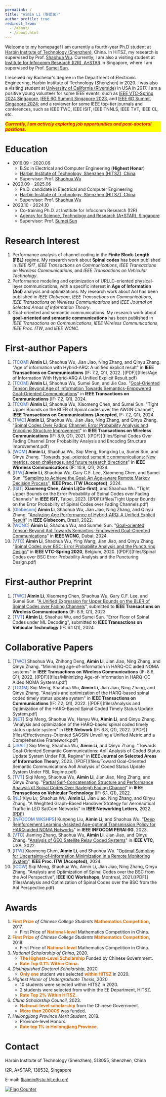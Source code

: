 ```yaml
---
permalink: /
title: "Aimin Li (黎爱民)"
author_profile: true
redirect_from: 
  - /about/
  - /about.html
---
```


Welcome to my homepage! I am currently a fourth-year Ph.D student at [Harbin Institute of Technology (Shenzhen)](https://www.hitsz.edu.cn/index.html), China. In HITSZ, my research is supervised by Prof. [Shaohua Wu](https://faculty.hitsz.edu.cn/wushaohua). Currently, I am also a visiting student at [Institute for Infocomm Research (I2R), A\*STAR](https://www.a-star.edu.sg/i2r) in Singapore, where I am supervised by Prof. [Sumei Sun](https://www.a-star.edu.sg/i2r/about-i2r/i2r-management/sun-sumei). 

I received my Bachelor's degree in the Department of Electronic Engineering, Harbin Institute of Technology (Shenzhen) in 2020. I was also a visiting student at [University of California (Riverside)](https://www.ucr.edu) in USA in 2017. I am a positive young volunteer for some IEEE events, such as [IEEE VTC-Spring 2024 Singapore](https://events.vtsociety.org/vtc2024-spring/), [IEEE 6G Summit Singapore 2023](https://sg6gws2023.ieee-sg6gws.org/), and [IEEE 6G Summit Singapore 2024](https://sg6gws2024.ieee-sg6gws.org/); and a reviewer for some IEEE top-tier journals and conferences, such as IEEE TWC, IEEE ISIT, IEEE TNNLS, IEEE TVT, IEEE CL, etc.

<p style="background-color: yellow; color: red; font-style: italic; font-weight: bold;">
Currently, I am actively exploring job opportunities and post-doctoral positions.
</p>

Education
======
 - 2016.09 - 2020.06
   - B.Sc in Electrical and Computer Engineering (**Highest Honor**)
   - [Harbin Institute of Technology, Shenzhen (HITSZ), China](https://www.hitsz.edu.cn/index.html)
   - Supervisor: Prof. [Shaohua Wu](https://faculty.hitsz.edu.cn/wushaohua)
 - 2020.09 - 2025.06
   - Ph.D. candidate in Electrical and Computer Engineering
   - [Harbin Institute of Technology, Shenzhen (HITSZ), China](https://www.hitsz.edu.cn/index.html)
   - Supervisor: Prof. [Shaohua Wu](https://faculty.hitsz.edu.cn/wushaohua)
 - 2023.10 - 2024.10
   - Co-training Ph.D. at Institute for Infocomm Research (I2R)
   - [Agency for Science, Technology and Research (A\*STAR), Singapore](https://www.a-star.edu.sg/i2r)
   - Supervisor: Prof. [Sumei Sun](https://www.a-star.edu.sg/i2r/about-i2r/i2r-management/sun-sumei)
 

Research Interest
======
1. Performance analysis of channel coding in the **Finite Block-Length (FBL)** regime. My research work about **Spinal codes** has been published in *IEEE ISIT*, *IEEE Transactions on Communications*, *IEEE Transactions on Wireless Communications*, and *IEEE Transactions on Vehicular Technology*.
2. Performance modeling and optimization of URLLC-oriented physical-layer communications, with a specific interest in **Age of Information (AoI)** analysis and optimizations. My research work about AoI has been published in *IEEE Globecom*, *IEEE Transactions on Communications*, *IEEE Transactions on Wireless Communications* and *IEEE Journal on Selected Areas of Information Theory*.
3. Goal-oriented and semantic communications. My research work about **goal-oriented and semantic communications** has been published in *IEEE Transactions on Communications*, *IEEE Wireless Communications*, *IEEE Proc. ITW*, and *IEEE WCNC*.

First-author Papers
=====
1. [<font color="#245bdb">TCOM</font>] **Aimin Li**, Shaohua Wu, Jian Jiao, Ning Zhang, and Qinyu Zhang. "Age of information with Hybrid-ARQ: A unified explicit result" in **IEEE Transactions on Communications** (IF: 7.2, Q1), 2022. [(PDF)](files/Age of Information With Hybrid-ARQ A Unified Explicit Result.pdf)
2. [<font color="#245bdb">TCOM</font>] **Aimin Li**, Shaohua Wu, Sumei Sun, and Jie Cao. "[Goal-Oriented Tensor: Beyond Age of Information Towards Semantics-Empowered Goal-Oriented Communications](https://ieeexplore.ieee.org/abstract/document/10562359)" in **IEEE Transactions on Communications** (IF: 7.2, Q1), 2024.
3. [<font color="#245bdb">TCOM</font>] **Aimin Li**, Shaohua Wu, Xiaomeng Chen, and Sumei Sun. "Tight Upper Bounds on the BLER of Spinal codes over the AWGN Channel", **IEEE Transactions on Communications** (**Accepted**, IF: 7.2, Q1), 2024.
4. [<font color="#245bdb">TWC</font>] **Aimin Li**, Shaohua Wu, Jian Jiao, Ning Zhang, and Qinyu Zhang. "[Spinal Codes Over Fading Channel: Error Probability Analysis and Encoding Structure Improvement](https://ieeexplore.ieee.org/abstract/document/9468924)" in **IEEE Transactions on Wireless Communications** (IF: 8.9, Q1), 2021. [(PDF)](files/Spinal Codes Over Fading Channel Error Probability Analysis and Encoding Structure Improvement.pdf)
5. [<font color="#245bdb">WCM</font>] **Aimin Li**, Shaohua Wu, Siqi Meng, Rongxing Lu, Sumei Sun, and Qinyu Zhang. "[Towards goal-oriented semantic communications: New metrics, open challenges, and future research directions](https://ieeexplore.ieee.org/abstract/document/9468924)" in **IEEE Wireless Communications** (IF: 10.9, Q1), 2024.
6. [<font color="#245bdb">ITW</font>] **Aimin Li**, Shaohua Wu, Gary C.F. Lee,  Xiaomeng Chen, and Sumei Sun. "[Sampling to Achieve the Goal: An Age-aware Remote Markov Decision Process](https://arxiv.org/pdf/2405.02042)", **IEEE Proc. ITW (Accepted)**, 2024.
7. [<font color="#245bdb">ISIT</font>] **Xiaomeng Chen, Aimin Li(Co-first)**, and Shaohua Wu. "Tight Upper Bounds on the Error Probability of Spinal Codes over Fading Channels" in **IEEE ISIT**, Taipei, 2023. [(PDF)](files/Tight Upper Bounds on the Error Probability of Spinal Codes over Fading Channels.pdf)
8. [<font color="#245bdb">Globecom</font>] **Aimin Li**, Shaohua Wu, Jian Jiao, Ning Zhang, and Qinyu Zhang. "[Analyzing Age Performance of Hybrid-ARQ: A Unified Explicit Result](https://ieeexplore.ieee.org/abstract/document/10001126)" in **IEEE Globecom**, Brazil, 2022.
9. [<font color="#245bdb">WCNC</font>] **Aimin Li**, Shaohua Wu, and Sunmei Sun. "[Goal-oriented Tensor: Beyond AoI Towards Semantics-Empowered Goal-Oriented Communications](https://arxiv.org/pdf/2305.04083)" in **IEEE WCNC**, Dubai, 2024.
10. [<font color="#245bdb">VTC</font>] **Aimin Li**, Shaohua Wu, Ying Wang, Jian Jiao, and Qinyu Zhang. "[Spinal Codes over BSC: Error Probability Analysis and the Puncturing Design](https://ieeexplore.ieee.org/abstract/document/9128415)" in **IEEE VTC-Spring 2020**, Belgium, 2020. [(PDF)](files/Spinal Codes over BSC Error Probability Analysis and the Puncturing Design.pdf)
   

First-author Preprint
=====
1. [<font color="#245bdb">TWC</font>] **Aimin Li**, Xiaomeng Chen, Shaohua Wu, Gary C.F. Lee, and Sumei Sun. "[A Unified Expression for Upper Bounds on the BLER of Spinal Codes over Fading Channels](https://arxiv.org/pdf/2407.03741)", submitted to **IEEE Transactions on Wireless Communications** (IF: 8.9, Q1), 2023.
2. [<font color="#245bdb">TVT</font>] **Aimin Li**, Shaohua Wu, and Sumei Sun. "Error Floor of Spinal Codes under ML Decoding", submitted to **IEEE Transactions on Vehicular Technology** (IF: 6.1 Q1), 2024.

Collaborative Papers
=====
1. [<font color="#245bdb">TWC</font>] Shaohua Wu, Zhihong Deng, **Aimin Li**, Jian Jiao, Ning Zhang, and Qinyu Zhang. "Minimizing age-of-information in HARQ-CC aided NOMA systems" in **IEEE Transactions on Wireless Communications** (IF: 8.9, Q1), 2022. [(PDF)](files/Minimizing Age-of-Information in HARQ-CC Aided NOMA Systems.pdf)
2. [<font color="#245bdb">TCOM</font>] Siqi Meng, Shaohua Wu, **Aimin Li**, Jian Jiao, Ning Zhang, and Qinyu Zhang. "Analysis and optimization of the HARQ-based spinal coded timely status update system"  in **IEEE Transactions on Communications** (IF: 7.2, Q1), 2022. [(PDF)](files/Analysis and Optimization of the HARQ-Based Spinal Coded Timely Status Update System.pdf)
3. [<font color="#245bdb">NET</font>] Siqi Meng, Shaohua Wu, Hanyu Wu, **Aimin Li**, and Qinyu Zhang. "Analysis and optimization of the HARQ-based spinal coded timely status update system"  in **IEEE Network** (IF: 6.8, Q1), 2022. [(PDF)](files/Effectiveness-Oriented SAGSIN Unveiling a Unified Metric and a Comprehensive Framework.pdf)
4. [<font color="#245bdb">JSAIT</font>] Siqi Meng, Shaohua Wu, **Aimin Li**, and Qinyu Zhang. "Towards Goal-Oriented Semantic Communications: AoII Analysis of Coded Status Update System Under FBL Regime"  in **IEEE Journal on Selected Areas of Information Theory**, 2023. [(PDF)](files/Toward Goal-Oriented Semantic Communications AoII Analysis of Coded Status Update System Under FBL Regime.pdf)
5. [<font color="#245bdb">TVT</font>] Siqi Meng, Shaohua Wu, **Aimin Li**, Jian Jiao, Ning Zhang, and Qinyu Zhang. "[Partial Self-Concatenation Structure and Performance Analysis of Spinal Codes Over Rayleigh Fading Channel](https://ieeexplore.ieee.org/abstract/document/9741327)" in **IEEE Transactions on Vehicular Technology** (IF: 6.1, Q1), 2022.
6. [<font color="#245bdb">NL</font>] Xiyu Lv, Shaohua Wu, **Aimin Li**, Jian Jiao, Ning Zhang, and Qinyu Zhang. "A Weighted Graph-Based Handover Strategy for Aeronautical Traffic in LEO SatCom Networks" in **IEEE Networking Letters**, 2022. [(PDF)](files/NETL2022.pdf)
7. [<font color="#245bdb">INFOCOM WKSHPS</font>] Kunpeng Liu, **Aimin Li**, and Shaohua Wu. "[Deep Reinforcement Learning-Assisted Age-optimal Transmission Policy for HARQ-aided NOMA Networks](https://ieeexplore.ieee.org/abstract/document/10225923)" in **IEEE INFOCOM PERAI 6G**, 2023.
8. [<font color="#245bdb">VTC</font>] Jiaming Zhang, Shaohua Wu, **Aimin Li**, Jian Jiao, and Qinyu Zhang. "[Analysis of GEO Satellite Relay Coded Systems](https://ieeexplore.ieee.org/abstract/document/10012755)" in **IEEE VTC**, USA, 2022.
9. [<font color="#245bdb">ITW</font>] Xiaomeng Chen, **Aimin Li**, and Shaohua Wu. "[Optimal Sampling for Uncertainty-of-Information Minimization in a Remote Monitoring System](https://arxiv.org/pdf/2405.02924)", **IEEE Proc. ITW (Accepted)**, 2024.
10. [<font color="#245bdb">ICCW</font>] Siqi Meng, Shaohua Wu, Aimin Li, Jian Jiao, Ning Zhang, Qinyu Zhang. "Analysis and Optimization of Spinal Codes over the BSC from the AoI Perspective", **IEEE ICC Workshops**, Montreal, 2021.[(PDF)](files/Analysis and Optimization of Spinal Codes over the BSC from the AoI Perspective.pdf)

Awards
=====
1. **<font color="#e36c09">First Prize</font>** *of Chinese College Students* **<font color="#e36c09">Mathematics Competition</font>**, 2017.
   - First Price of **<font color="#e36c09">National-level</font>** Mathematics Competition in China.
2. **<font color="#e36c09">First Prize</font>** *of Chinese College Students* **<font color="#e36c09">Mathematics Competition</font>**, 2018.
   - First Price of **<font color="#e36c09">National-level</font>** Mathematics Competition in China.
3. *National Scholarship of China*, 2020.
   - **<font color="#e36c09">The Highest-Level Scholarship</font>** Funded by Chinese Government.
   - **<font color="#e36c09">Rate Top 0.1% Within China.</font>**
4. *Distinguished Doctoral Scholarship*, 2020.
   - **<font color="#e36c09">Only one</font>** student was selected **<font color="#e36c09">within HITSZ</font>** in 2020.
5. *Highest Honor of Undergraduate Thesis*, 2020.
   - 10 students were selected within HITSZ in 2020.
   - 2 students were selected from within the EE Department, HITSZ.
   - **<font color="#e36c09">Rate Top 2% Within HITSZ.</font>**
6. *China Scholarship Council*, 2023.
   - **<font color="#e36c09">National-level scholarship</font>** from the Chinese Government.
   - **<font color="#e36c09">More than 20000$</font>** was funded.
7. *Heilongjiang Province Merit Student*, 2018.
   - Province-level Honors.
   - **<font color="#e36c09">Rate top 1% in Heilongjiang Province</font>**.
   
Contact
======
Harbin Institute of Technology (Shenzhen), 518055, Shenzhen, China

I2R, A*STAR, 138532, Singapore

E-mail: ([liaimin@stu.hit.edu.cn](mailto:liaimin@stu.hit.edu.cn))

<a href="https://info.flagcounter.com/8krs"><img src="https://s01.flagcounter.com/countxl/8krs/bg_FFFFFF/txt_000000/border_CCCCCC/columns_3/maxflags_15/viewers_0/labels_1/pageviews_1/flags_0/percent_0/" alt="Flag Counter" border="0"></a>




